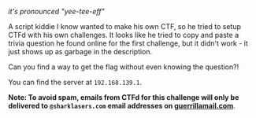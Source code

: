 _it's pronounced "yee-tee-eff"_

A script kiddie I know wanted to make his own CTF, so he tried to setup CTFd with his own challenges. It looks like he
tried to copy and paste a trivia question he found online for the first challenge, but it didn't work - it just shows up
as garbage in the description.

Can you find a way to get the flag without even knowing the question?!

You can find the server at `192.168.139.1`.

**Note: To avoid spam, emails from CTFd for this challenge will only be delivered to `@sharklasers.com` email addresses on
[guerrillamail.com](https://www.guerrillamail.com)**.
